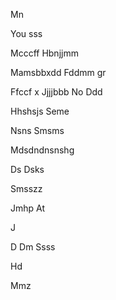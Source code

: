 

Mn

You sss

Mcccff
Hbnjjmm






Mamsbbxdd
Fddmm gr 

 Ffccf x
Jjjjbbb
No 
Ddd

Hhshsjs
Seme 


Nsns
  Smsms

Mdsdndnsnshg

Ds
Dsks

Smsszz

Jmhp
At



J


D
Dm
Ssss




Hd


Mmz





